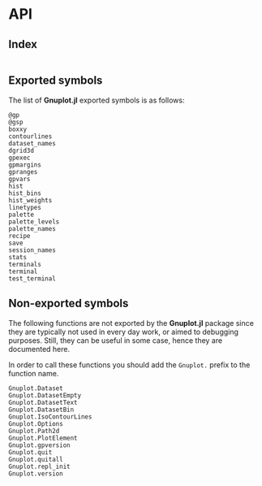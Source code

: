 # API

## Index
```@index
```

## Exported symbols
The list of **Gnuplot.jl** exported symbols is as follows:

```@docs
@gp
@gsp
boxxy
contourlines
dataset_names
dgrid3d
gpexec
gpmargins
gpranges
gpvars
hist
hist_bins
hist_weights
linetypes
palette
palette_levels
palette_names
recipe
save
session_names
stats
terminals
terminal
test_terminal
```


## Non-exported symbols
The following functions are not exported by the **Gnuplot.jl** package since they are typically not used in every day work, or aimed to debugging purposes.  Still, they can be useful in some case, hence they are documented here.

In order to call these functions you should add the `Gnuplot.` prefix to the function name.

```@docs
Gnuplot.Dataset
Gnuplot.DatasetEmpty
Gnuplot.DatasetText
Gnuplot.DatasetBin
Gnuplot.IsoContourLines
Gnuplot.Options
Gnuplot.Path2d
Gnuplot.PlotElement
Gnuplot.gpversion
Gnuplot.quit
Gnuplot.quitall
Gnuplot.repl_init
Gnuplot.version
```
